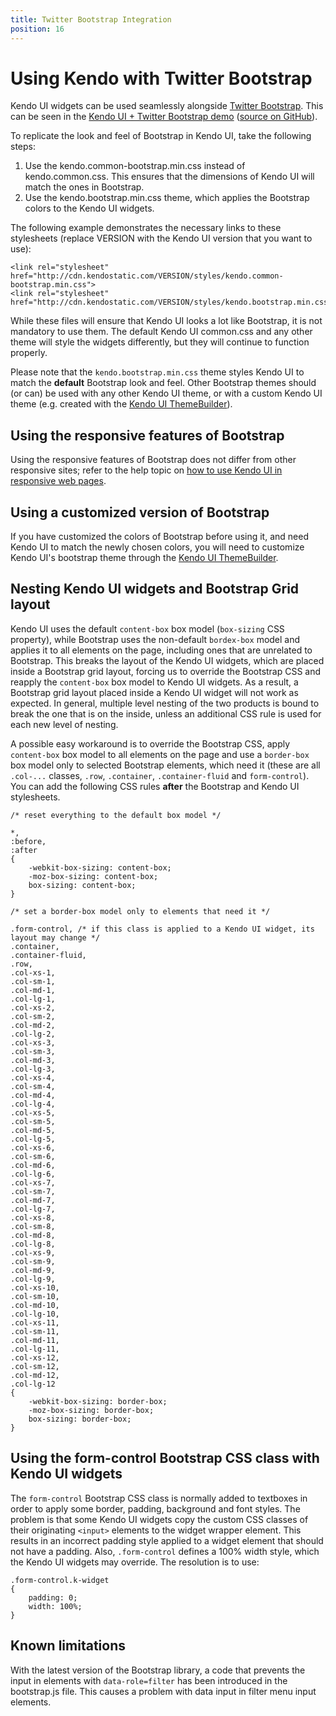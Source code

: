 ```yaml
---
title: Twitter Bootstrap Integration
position: 16
---
```


# Using Kendo with Twitter Bootstrap

Kendo UI widgets can be used seamlessly alongside [Twitter Bootstrap](http://getbootstrap.com/). This can be seen in the [Kendo UI + Twitter Bootstrap demo](http://demos.telerik.com/kendo-ui/bootstrap) ([source on GitHub](https://github.com/telerik/kendo-bootstrap-demo)).

To replicate the look and feel of Bootstrap in Kendo UI, take the following steps:

  1. Use the kendo.common-bootstrap.min.css instead of kendo.common.css. This ensures that the dimensions of Kendo UI will match the ones in Bootstrap.
  2. Use the kendo.bootstrap.min.css theme, which applies the Bootstrap colors to the Kendo UI widgets.

The following example demonstrates the necessary links to these stylesheets (replace VERSION with the Kendo UI version that you want to use):

    <link rel="stylesheet" href="http://cdn.kendostatic.com/VERSION/styles/kendo.common-bootstrap.min.css">
    <link rel="stylesheet" href="http://cdn.kendostatic.com/VERSION/styles/kendo.bootstrap.min.css">

While these files will ensure that Kendo UI looks a lot like Bootstrap, it is not mandatory to use them.
The default Kendo UI common.css and any other theme will style the widgets differently, but they will continue to function properly.

Please note that the `kendo.bootstrap.min.css` theme styles Kendo UI to match the **default** Bootstrap look and feel.
Other Bootstrap themes should (or can) be used with any other Kendo UI theme, or with a custom Kendo UI theme  (e.g. created with the [Kendo UI ThemeBuilder](/themebuilder)).

## Using the responsive features of Bootstrap

Using the responsive features of Bootstrap does not differ from other responsive sites;
refer to the help topic on [how to use Kendo UI in responsive web pages](./using-kendo-in-responsive-web-pages).

## Using a customized version of Bootstrap

If you have customized the colors of Bootstrap before using it, and need Kendo UI to match the newly chosen colors,
you will need to customize Kendo UI's bootstrap theme through the [Kendo UI ThemeBuilder](http://demos.telerik.com/kendo-ui/themebuilder/web.html).

## Nesting Kendo UI widgets and Bootstrap Grid layout

Kendo UI uses the default `content-box` box model (`box-sizing` CSS property), while Bootstrap uses the non-default `bordex-box` model and applies it to all elements on the page,
including ones that are unrelated to Bootstrap. This breaks the layout of the Kendo UI widgets, which are placed inside a Bootstrap grid layout,
forcing us to override the Bootstrap CSS and reapply the `content-box` box model to Kendo UI widgets. As a result, a Bootstrap grid layout placed inside a Kendo UI widget
will not work as expected. In general, multiple level nesting of the two products is bound to break the one that is on the inside, unless an additional CSS rule is used for each new level of nesting.

A possible easy workaround is to override the Bootstrap CSS, apply `content-box` box model to all elements on the page and use a `border-box` box model only to selected Bootstrap elements, which need it
(these are all `.col-...` classes, `.row`, `.container`, `.container-fluid` and `form-control`). You can add the following CSS rules **after** the Bootstrap and Kendo UI stylesheets.

	/* reset everything to the default box model */

	*,
	:before,
	:after
	{
		-webkit-box-sizing: content-box;
		-moz-box-sizing: content-box;
		box-sizing: content-box;
	}

	/* set a border-box model only to elements that need it */

    .form-control, /* if this class is applied to a Kendo UI widget, its layout may change */
	.container,
	.container-fluid,
	.row,
	.col-xs-1,
	.col-sm-1,
	.col-md-1,
	.col-lg-1,
	.col-xs-2,
	.col-sm-2,
	.col-md-2,
	.col-lg-2,
	.col-xs-3,
	.col-sm-3,
	.col-md-3,
	.col-lg-3,
	.col-xs-4,
	.col-sm-4,
	.col-md-4,
	.col-lg-4,
	.col-xs-5,
	.col-sm-5,
	.col-md-5,
	.col-lg-5,
	.col-xs-6,
	.col-sm-6,
	.col-md-6,
	.col-lg-6,
	.col-xs-7,
	.col-sm-7,
	.col-md-7,
	.col-lg-7,
	.col-xs-8,
	.col-sm-8,
	.col-md-8,
	.col-lg-8,
	.col-xs-9,
	.col-sm-9,
	.col-md-9,
	.col-lg-9,
	.col-xs-10,
	.col-sm-10,
	.col-md-10,
	.col-lg-10,
	.col-xs-11,
	.col-sm-11,
	.col-md-11,
	.col-lg-11,
	.col-xs-12,
	.col-sm-12,
	.col-md-12,
	.col-lg-12
	{
		-webkit-box-sizing: border-box;
		-moz-box-sizing: border-box;
		box-sizing: border-box;
	}

## Using the form-control Bootstrap CSS class with Kendo UI widgets

The `form-control` Bootstrap CSS class is normally added to textboxes in order to apply some border, padding, background and font styles.
The problem is that some Kendo UI widgets copy the custom CSS classes of their originating `<input>` elements to the widget wrapper element.
This results in an incorrect padding style applied to a widget element that should not have a padding.
Also, `.form-control` defines a 100% width style, which the Kendo UI widgets may override. The resolution is to use:

    .form-control.k-widget
    {
        padding: 0;
        width: 100%;
    }

## Known limitations

With the latest version of the Bootstrap library, a code that prevents the input in elements with `data-role=filter` has been introduced in the bootstrap.js file. This causes a problem with data input in filter menu
input elements.
